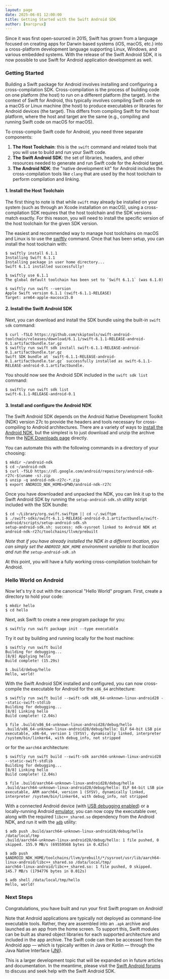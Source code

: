```yaml
---
layout: page
date: 2025-06-01 12:00:00
title: Getting Started with the Swift Android SDK
author: [marcprux]
---
```


Since it was first open-sourced in 2015, Swift has grown from a language focused on creating apps for Darwin based systems (iOS, macOS, etc.) into a cross-platform development language supporting Linux, Windows, and various embedded systems. With the release of the Swift Android SDK, it is now possible to use Swift for Android application development as well.

### Getting Started

Building a Swift package for Android involves installing and configuring a cross-compilation SDK. Cross-compilation is the process of building code on one platform (the host) to run on a different platform (the target). In the context of Swift for Android, this typically involves compiling Swift code on a macOS or Linux machine (the host) to produce executables or libraries for Android devices (the target). This differs from compiling Swift for the host platform, where the host and target are the same (e.g., compiling and running Swift code on macOS for macOS).

To cross-compile Swift code for Android, you need three separate components:

1. **The Host Toolchain**: this is the `swift` command and related tools that you will use to build and run your Swift code.
2. **The Swift Android SDK**: the set of libraries, headers, and other resources needed to generate and run Swift code for the Android target.
3. **The Android NDK**: the "native development kit" for Android includes the cross-compilation tools like `clang` that are used by the host toolchain to perform compilation and linking. 


#### 1. Install the Host Toolchain

The first thing to note is that while `swift` may already be installed on your system (such as through an Xcode installation on macOS), using a cross-compilation SDK requires that the host toolchain and the SDK versions match exactly. For this reason, you will need to install the specific version of the host toolchain for the given SDK version.

The easiest and recommended way to manage host toolchains on macOS and Linux is to use the [swiftly](https://www.swift.org/swiftly/documentation/swiftly/getting-started) command. Once that has been setup, you can install the host toolchain with:

```console
$ swiftly install 6.1.1
Installing Swift 6.1.1
Installing package in user home directory...
Swift 6.1.1 installed successfully!

$ swiftly use 6.1.1
The global default toolchain has been set to `Swift 6.1.1` (was 6.1.0)

$ swiftly run swift --version
Apple Swift version 6.1.1 (swift-6.1.1-RELEASE)
Target: arm64-apple-macosx15.0
```

#### 2. Install the Swift Android SDK

Next, you can download and install the SDK bundle using the built-in `swift sdk` command:

```console
$ curl -fSLO https://github.com/skiptools/swift-android-toolchain/releases/download/6.1.1/swift-6.1.1-RELEASE-android-0.1.artifactbundle.tar.gz
$ swiftly run swift sdk install swift-6.1.1-RELEASE-android-0.1.artifactbundle.tar.gz
Swift SDK bundle at `swift-6.1.1-RELEASE-android-0.1.artifactbundle.tar.gz` successfully installed as swift-6.1.1-RELEASE-android-0.1.artifactbundle.
```

You should now see the Android SDK included in the `swift sdk list` command:

```console
$ swiftly run swift sdk list
swift-6.1.1-RELEASE-android-0.1
```

#### 3. Install and configure the Android NDK

The Swift Android SDK depends on the Android Native Development Toolkit (NDK) version 27c to provide the headers and tools necessary for cross-compiling to Android architectures. There are a variety of ways to [install the Android NDK](https://developer.android.com/ndk/guides), but the simplest is to just download and unzip the archive from the [NDK Downloads page](https://developer.android.com/ndk/downloads/#lts-downloads) directly.

You can automate this with the following commands in a directory of your choosing:

```console
$ mkdir ~/android-ndk
$ cd ~/android-ndk
$ curl -fSLO https://dl.google.com/android/repository/android-ndk-r27c-$(uname -s).zip
$ unzip -q android-ndk-r27c-*.zip
$ export ANDROID_NDK_HOME=$PWD/android-ndk-r27c
```

Once you have downloaded and unpacked the NDK, you can link it up to the Swift Android SDK by running the `setup-android-sdk.sh` utility script included with the SDK bundle: 

```console
$ cd ~/Library/org.swift.swiftpm || cd ~/.swiftpm
$ ./swift-sdks/swift-6.1.1-RELEASE-android-0.1.artifactbundle/swift-android/scripts/setup-android-sdk.sh 
setup-android-sdk.sh: success: ndk-sysroot linked to Android NDK at android-ndk-r27c/toolchains/llvm/prebuilt
```

*Note that if you have already installed the NDK in a different location, you can simply set the `ANDROID_NDK_HOME` environment variable to that location and run the `setup-android-sdk.sh`*

At this point, you will have a fully working cross-compilation toolchain for Android.

### Hello World on Android

Now let's try it out with the canonical "Hello World" program. First, create a directory to hold your code:

```console
$ mkdir hello
$ cd hello
```

Next, ask Swift to create a new program package for you:

```console
$ swiftly run swift package init --type executable
```

Try it out by building and running locally for the host machine:

```console
$ swiftly run swift build
Building for debugging...
[8/8] Applying hello
Build complete! (15.29s)

$ .build/debug/hello
Hello, world!
```

With the Swift Android SDK installed and configured, you can now cross-compile the executable for Android for the `x86_64` architecture:

```console
$ swiftly run swift build --swift-sdk x86_64-unknown-linux-android28 --static-swift-stdlib
Building for debugging...
[8/8] Linking hello
Build complete! (2.04s)

$ file .build/x86_64-unknown-linux-android28/debug/hello
.build/x86_64-unknown-linux-android28/debug/hello: ELF 64-bit LSB pie executable, x86-64, version 1 (SYSV), dynamically linked, interpreter /system/bin/linker64, with debug_info, not stripped
```

or for the `aarch64` architecture:

```console
$ swiftly run swift build --swift-sdk aarch64-unknown-linux-android28 --static-swift-stdlib
Building for debugging...
[8/8] Linking hello
Build complete! (2.04s)

$ file .build/aarch64-unknown-linux-android28/debug/hello
.build/aarch64-unknown-linux-android28/debug/hello: ELF 64-bit LSB pie executable, ARM aarch64, version 1 (SYSV), dynamically linked, interpreter /system/bin/linker64, with debug_info, not stripped
```

With a connected Android device (with [USB debugging enabled](https://developer.android.com/studio/debug/dev-options#Enable-debugging)) or a locally-running Android [emulator](https://developer.android.com/studio/run/emulator#get-started), you can now copy the executable over, along with the required `libc++_shared.so` dependency from the Android NDK, and run it with the [`adb`](https://developer.android.com/tools/adb) utility:

```console
$ adb push .build/aarch64-unknown-linux-android28/debug/hello /data/local/tmp
.build/aarch64-unknown-linux-android28/debug/hello: 1 file pushed, 0 skipped. 155.9 MB/s (69559568 bytes in 0.425s)

$ adb push $ANDROID_NDK_HOME/toolchains/llvm/prebuilt/*/sysroot/usr/lib/aarch64-linux-android/libc++_shared.so /data/local/tmp/
aarch64-linux-android/libc++_shared.so: 1 file pushed, 0 skipped. 145.7 MB/s (1794776 bytes in 0.012s)

$ adb shell /data/local/tmp/hello
Hello, world!
```

### Next Steps

Congratulations, you have built and run your first Swift program on Android!

Note that Android applications are typically not deployed as command-line executable tools. Rather, they are assembled into an `.apk` archive and launched as an app from the home screen. To support this, Swift modules can be built as shared object libraries for each supported architecture and included in the app archive. The Swift code can then be accessed from the Android app — which is typically written in Java or Kotlin — through the Java Native Interface ([JNI](https://developer.android.com/training/articles/perf-jni)).

This is a larger development topic that will be expanded on in future articles and documentation. In the meantime, please visit the [Swift Android forums](https://forums.swift.org/c/development/android/) to discuss and seek help with the Swift Android SDK.


